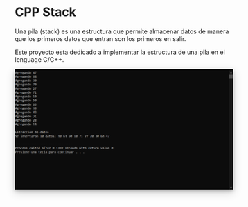 # CPP Stack
Una pila (stack) es una estructura que permite almacenar datos de manera que los primeros datos que entran son los primeros en salir.

Este proyecto esta dedicado a implementar la estructura de una pila en el lenguage C/C++.

<img src="cpp-stack-screenshot.png" style="box-shadow: 0 4px 8px 0 rgba(0, 0, 0, 0.2), 0 6px 20px 0 rgba(0, 0, 0, 0.19);"></img>